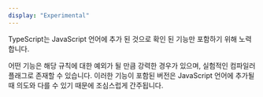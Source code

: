 ```yaml
---
display: "Experimental"
---
```


TypeScript는 JavaScript 언어에 추가 된 것으로 확인 된 기능만 포함하기 위해 노력합니다.

어떤 기능은 해당 규칙에 대한 예외가 될 만큼 강력한 경우가 있으며, 실험적인 컴파일러 플래그로 존재할 수 있습니다.
이러한 기능이 포함된 버전은 JavaScript 언어에 추가될 때 의도와 다를 수 있기 때문에 조심스럽게 간주됩니다.
